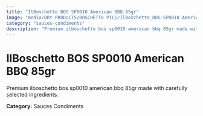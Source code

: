 ```yaml
---
title: "IlBoschetto BOS SP0010 American BBQ 85gr"
image: "media/DRY PRODUCTS/BOSCHETTO PICS/IlBoschetto_BOS-SP0010 American BBQ 85gr.png"
category: "sauces-condiments"
description: "Premium ilboschetto bos sp0010 american bbq 85gr made with carefully selected ingredients."
---
```


# IlBoschetto BOS SP0010 American BBQ 85gr

Premium ilboschetto bos sp0010 american bbq 85gr made with carefully selected ingredients.

**Category:** Sauces Condiments
